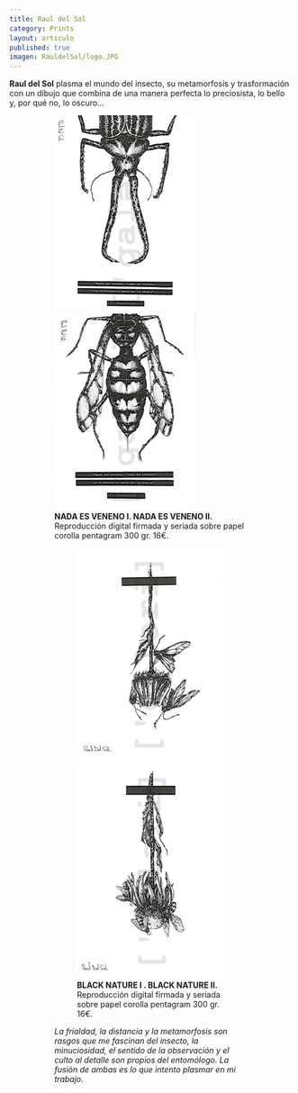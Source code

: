 ```yaml
---
title: Raul del Sol
category: Prints
layout: articulo
published: true
imagen: RauldelSol/logo.JPG
---
```

**Raul del Sol** plasma el mundo del insecto, su metamorfosis y trasformación con un dibujo que combina de una manera perfecta lo preciosista, lo bello y, por qué no,  lo oscuro…

<figure class="half">
<figure>
	<a href="/images/RauldelSol/NADA ES VENENO I.jpg"><img src="/images/RauldelSol/NADA ES VENENO I.jpg" alt="image"></a>
	<a href="/images/RauldelSol/NADA ES VENENO II.jpg"><img src="/images/RauldelSol/NADA ES VENENO II.jpg" alt="image"></a>
<figcaption><b>NADA ES VENENO I. NADA ES VENENO II.</b>
Reproducción digital firmada y seriada sobre papel corolla pentagram 300 gr. 16€.</figcaption>
</figure>

<figure class="half">
<figure>
	<a href="/images/RauldelSol/black Nature I.jpg"><img src="/images/RauldelSol/black Nature I.jpg" alt="image"></a>
	<a href="/images/RauldelSol/black Nature II.jpg"><img src="/images/RauldelSol/black Nature II.jpg" alt="image"></a>
<figcaption><b>BLACK NATURE I . BLACK NATURE II.</b>
Reproducción digital firmada y seriada sobre papel corolla pentagram 300 gr. 16€.</figcaption>
</figure>


_La frialdad, la distancia y la metamorfosis son rasgos que me fascinan  del insecto, la minuciosidad, el sentido de la observación y el culto al detalle son propios del entomólogo. La fusión de ambas es lo que intento plasmar en mi trabajo._
